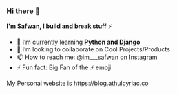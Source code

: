 ### Hi there 👋

**I'm Safwan, I build and break stuff** :zap:


- 🌱 I’m currently learning **Python and Django**
- 🕺️ I’m looking to collaborate on Cool Projects/Products
- 📫 How to reach me: [@im___safwan](https://instagram.com/im___safwan) on Instagram
- ⚡ Fun fact: Big Fan of the :zap: emoji

My Personal website is https://blog.athulcyriac.co
